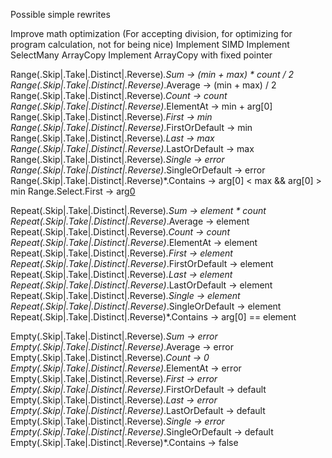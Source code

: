 ﻿Possible simple rewrites

Improve math optimization (For accepting division, for optimizing for program calculation, not for being nice)
Implement SIMD
Implement SelectMany ArrayCopy
Implement ArrayCopy with fixed pointer

Range(.Skip|.Take|.Distinct|.Reverse)*.Sum              -> (min + max) * count / 2
Range(.Skip|.Take|.Distinct|.Reverse)*.Average          -> (min + max) / 2
Range(.Skip|.Take|.Distinct|.Reverse)*.Count            -> count
Range(.Skip|.Take|.Distinct|.Reverse)*.ElementAt        -> min + arg[0]
Range(.Skip|.Take|.Distinct|.Reverse)*.First            -> min
Range(.Skip|.Take|.Distinct|.Reverse)*.FirstOrDefault   -> min
Range(.Skip|.Take|.Distinct|.Reverse)*.Last             -> max
Range(.Skip|.Take|.Distinct|.Reverse)*.LastOrDefault    -> max
Range(.Skip|.Take|.Distinct|.Reverse)*.Single           -> error
Range(.Skip|.Take|.Distinct|.Reverse)*.SingleOrDefault  -> error
Range(.Skip|.Take|.Distinct|.Reverse)*.Contains         -> arg[0] < max && arg[0] > min
Range.Select.First                                      -> arg[0](min)

Repeat(.Skip|.Take|.Distinct|.Reverse)*.Sum             -> element * count
Repeat(.Skip|.Take|.Distinct|.Reverse)*.Average         -> element
Repeat(.Skip|.Take|.Distinct|.Reverse)*.Count           -> count
Repeat(.Skip|.Take|.Distinct|.Reverse)*.ElementAt       -> element
Repeat(.Skip|.Take|.Distinct|.Reverse)*.First           -> element
Repeat(.Skip|.Take|.Distinct|.Reverse)*.FirstOrDefault  -> element
Repeat(.Skip|.Take|.Distinct|.Reverse)*.Last            -> element
Repeat(.Skip|.Take|.Distinct|.Reverse)*.LastOrDefault   -> element
Repeat(.Skip|.Take|.Distinct|.Reverse)*.Single          -> element
Repeat(.Skip|.Take|.Distinct|.Reverse)*.SingleOrDefault -> element
Repeat(.Skip|.Take|.Distinct|.Reverse)*.Contains        -> arg[0] == element

Empty(.Skip|.Take|.Distinct|.Reverse)*.Sum             -> error
Empty(.Skip|.Take|.Distinct|.Reverse)*.Average         -> error
Empty(.Skip|.Take|.Distinct|.Reverse)*.Count           -> 0
Empty(.Skip|.Take|.Distinct|.Reverse)*.ElementAt       -> error
Empty(.Skip|.Take|.Distinct|.Reverse)*.First           -> error
Empty(.Skip|.Take|.Distinct|.Reverse)*.FirstOrDefault  -> default
Empty(.Skip|.Take|.Distinct|.Reverse)*.Last            -> error
Empty(.Skip|.Take|.Distinct|.Reverse)*.LastOrDefault   -> default
Empty(.Skip|.Take|.Distinct|.Reverse)*.Single          -> error
Empty(.Skip|.Take|.Distinct|.Reverse)*.SingleOrDefault -> default
Empty(.Skip|.Take|.Distinct|.Reverse)*.Contains        -> false


